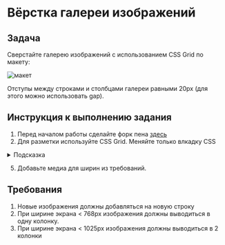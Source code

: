 # Вёрстка галереи изображений

## Задача

Сверстайте галерею изображений с использованием CSS Grid по макету:

![макет](https://github.com/netology-code/mq-homeworks/blob/mq-63/css-grid/gallery/css-grid-gallery-layout.jpg)

Отступы между строками и столбцами галереи равными 20px (для этого можно использовать gap).

## Инструкция к выполнению задания

1. Перед началом работы сделайте форк пена [здесь](https://codepen.io/Netology/pen/XWwmLXN)
2. Для разметки используйте CSS Grid. Меняйте только влкадку CSS

<details>
    <summary>Подсказка</summary>
    <ul>
        <li>Сделайте грид с 5 колонками. Для того чтобы они тянулись можно использовать fr. </li>
        <li>Обратите внимание, что 3 и 8 элемент имеют нестандартные размеры, для их модификации можете использовать [span или направляющие](https://developer.mozilla.org/en-US/docs/Web/CSS/grid-column).</li>
        <li>Сделайте контейнеры для картинок квадратными при резине(ресайзе экрана). Это можно сделать задав высоту через vw и calc. Это не единственный вариант, поэтому вы можете поэкспериментировать.</li>
    </ul>
</details>

5. Добавьте медиа для ширин из требований.

## Требования

1. Новые изображения должны добавляться на новую строку
2. При ширине экрана < 768px изображения должны выводиться в одну колонку.
3. При ширине экрана < 1025px изображения должны выводиться в 2 колонки

